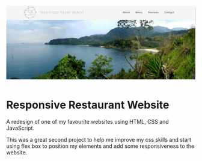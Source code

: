 ![](https://github.com/tinytecher/Responsive_Restaurant_website/blob/main/images/screenshot.JPG)

# Responsive Restaurant Website
A redesign of one of my favourite websites using HTML,  CSS and JavaScript. 

This was a great second project to help me improve my css skills and start using flex box to position my elements and add some responsiveness to the website. 
